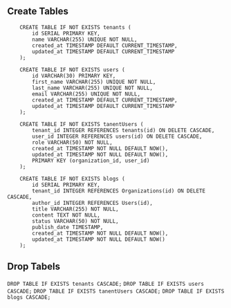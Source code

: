 ## Create Tables
```
    CREATE TABLE IF NOT EXISTS tenants (
        id SERIAL PRIMARY KEY,
        name VARCHAR(255) UNIQUE NOT NULL,
        created_at TIMESTAMP DEFAULT CURRENT_TIMESTAMP,
        updated_at TIMESTAMP DEFAULT CURRENT_TIMESTAMP
    );
```

```
   	CREATE TABLE IF NOT EXISTS users (
		id VARCHAR(30) PRIMARY KEY,
		first_name VARCHAR(255) UNIQUE NOT NULL,
		last_name VARCHAR(255) UNIQUE NOT NULL,
		email VARCHAR(255) UNIQUE NOT NULL,
		created_at TIMESTAMP DEFAULT CURRENT_TIMESTAMP,
		updated_at TIMESTAMP DEFAULT CURRENT_TIMESTAMP
	);
```

```
    CREATE TABLE IF NOT EXISTS tanentUsers (
        tenant_id INTEGER REFERENCES tenants(id) ON DELETE CASCADE,
        user_id INTEGER REFERENCES users(id) ON DELETE CASCADE,
        role VARCHAR(50) NOT NULL,
        created_at TIMESTAMP NOT NULL DEFAULT NOW(),
        updated_at TIMESTAMP NOT NULL DEFAULT NOW(),
        PRIMARY KEY (organization_id, user_id)
    );
```

```
    CREATE TABLE IF NOT EXISTS blogs (
        id SERIAL PRIMARY KEY,
        tenant_id INTEGER REFERENCES Organizations(id) ON DELETE CASCADE,
        author_id INTEGER REFERENCES Users(id),
        title VARCHAR(255) NOT NULL,
        content TEXT NOT NULL,
        status VARCHAR(50) NOT NULL,
        publish_date TIMESTAMP,
        created_at TIMESTAMP NOT NULL DEFAULT NOW(),
        updated_at TIMESTAMP NOT NULL DEFAULT NOW()
    );
```

## Drop Tabels
```DROP TABLE IF EXISTS tenants CASCADE;```
```DROP TABLE IF EXISTS users CASCADE;```
```DROP TABLE IF EXISTS tanentUsers CASCADE;```
```DROP TABLE IF EXISTS blogs CASCADE;```
